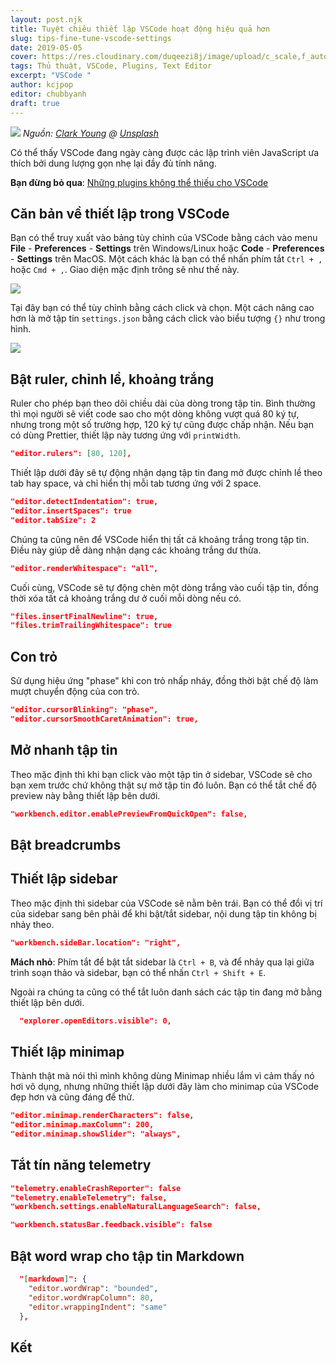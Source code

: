 ```yaml
---
layout: post.njk
title: Tuyệt chiêu thiết lập VSCode hoạt động hiệu quả hơn
slug: tips-fine-tune-vscode-settings
date: 2019-05-05
cover: https://res.cloudinary.com/duqeezi8j/image/upload/c_scale,f_auto,w_1000/v1557047779/photo-1473621038790-b778b4750efe_xrvewx.jpg
tags: Thủ thuật, VSCode, Plugins, Text Editor
excerpt: "VSCode "
author: kcjpop
editor: chubbyanh
draft: true
---
```


![](https://res.cloudinary.com/duqeezi8j/image/upload/c_scale,f_auto,w_1000/v1557047779/photo-1473621038790-b778b4750efe_xrvewx.jpg)
_Nguồn: [Clark Young](https://unsplash.com/@cbyoung) @ [Unsplash](https://unsplash.com/photos/fQxMGkYXqFU)_

Có thể thấy VSCode đang ngày càng được các lập trình viên JavaScript ưa thích bởi dung lượng gọn nhẹ lại đầy đủ tính năng.

**Bạn đừng bỏ qua**: [Những plugins không thể thiếu cho VSCode](https://ehkoo.com/bai-viet/vscode-must-have-plugins)

## Căn bản về thiết lập trong VSCode

Bạn có thể truy xuất vào bảng tùy chỉnh của VSCode bằng cách vào menu **File** - **Preferences** - **Settings** trên Windows/Linux hoặc **Code** - **Preferences** - **Settings** trên MacOS. Một cách khác là bạn có thể nhấn phím tắt `Ctrl + ,` hoặc `Cmd + ,`. Giao diện mặc định trông sẽ như thế này.

![](https://res.cloudinary.com/duqeezi8j/image/upload/c_scale,f_auto,w_1000/v1557050284/JVCA6PJ_iyse90.jpg)

Tại đây bạn có thể tùy chỉnh bằng cách click và chọn. Một cách nâng cao hơn là mở tập tin `settings.json` bằng cách click vào biểu tượng `{}` như trong hình.

![](https://res.cloudinary.com/duqeezi8j/image/upload/f_auto/v1557050501/pwnfslviddpubsiy9vqu.jpg)



## Bật ruler, chỉnh lề, khoảng trắng

Ruler cho phép bạn theo dõi chiều dài của dòng trong tập tin. Bình thường thì mọi người sẽ viết code sao cho một dòng không vượt quá 80 ký tự, nhưng trong một số trường hợp, 120 ký tự cũng được chấp nhận. Nếu bạn có dùng Prettier, thiết lập này tương ứng với `printWidth`.

```json
"editor.rulers": [80, 120],
```

Thiết lập dưới đây sẽ tự động nhận dạng tập tin đang mở được chỉnh lề theo tab hay space, và chỉ hiển thị mỗi tab tương ứng với 2 space.

```json
"editor.detectIndentation": true,
"editor.insertSpaces": true
"editor.tabSize": 2
```

Chúng ta cũng nên để VSCode hiển thị tất cả khoảng trắng trong tập tin. Điều này giúp dễ dàng nhận dạng các khoảng trắng dư thừa.

```json
"editor.renderWhitespace": "all",
```

Cuối cùng, VSCode sẽ tự động chèn một dòng trắng vào cuối tập tin, đồng thời xóa tất cả khoảng trắng dư ở cuối mỗi dòng nếu có.

```json
"files.insertFinalNewline": true,
"files.trimTrailingWhitespace": true
```

## Con trỏ

Sử dụng hiệu ứng "phase" khi con trỏ nhấp nháy, đồng thời bật chế độ làm mượt chuyển động của con trỏ.

```json
"editor.cursorBlinking": "phase",
"editor.cursorSmoothCaretAnimation": true,
```

## Mở nhanh tập tin

Theo mặc định thì khi bạn click vào một tập tin ở sidebar, VSCode sẽ cho bạn xem trước chứ không thật sự mở tập tin đó luôn. Bạn có thể tắt chế độ preview này bằng thiết lập bên dưới.

```json
"workbench.editor.enablePreviewFromQuickOpen": false,
```

## Bật breadcrumbs

## Thiết lập sidebar

Theo mặc định thì sidebar của VSCode sẽ nằm bên trái. Bạn có thể đổi vị trí của sidebar sang bên phải để khi bật/tắt sidebar, nội dung tập tin không bị nhảy theo.

```json
"workbench.sideBar.location": "right",
```

**Mách nhỏ**: Phím tắt để bật tắt sidebar là `Ctrl + B`, và để nhảy qua lại giữa trình soạn thảo và sidebar, bạn có thể nhấn `Ctrl + Shift + E`.

Ngoài ra chúng ta cũng có thể tắt luôn danh sách các tập tin đang mở bằng thiết lập bên dưới.

```json
  "explorer.openEditors.visible": 0,
```

## Thiết lập minimap

Thành thật mà nói thì mình không dùng Minimap nhiều lắm vì cảm thấy nó hơi vô dụng, nhưng những thiết lập dưới đây làm cho minimap của VSCode đẹp hơn và cũng đáng để thử.

```json
"editor.minimap.renderCharacters": false,
"editor.minimap.maxColumn": 200,
"editor.minimap.showSlider": "always",
```

## Tắt tín năng telemetry

```json
"telemetry.enableCrashReporter": false
"telemetry.enableTelemetry": false,
"workbench.settings.enableNaturalLanguageSearch": false,
```

```json
"workbench.statusBar.feedback.visible": false
```

## Bật word wrap cho tập tin Markdown

```json
  "[markdown]": {
    "editor.wordWrap": "bounded",
    "editor.wordWrapColumn": 80,
    "editor.wrappingIndent": "same"
  },
```

## Kết
